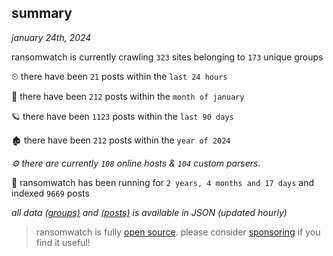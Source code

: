 
## summary
_january 24th, 2024_

ransomwatch is currently crawling `323` sites belonging to `173` unique groups

⏲ there have been `21` posts within the `last 24 hours`

🦈 there have been `212` posts within the `month of january`

🪐 there have been `1123` posts within the `last 90 days`

🏚 there have been `212` posts within the `year of 2024`

_⚙️ there are currently `108` online hosts & `104` custom parsers._

🦕 ransomwatch has been running for `2 years, 4 months and 17 days` and indexed `9669` posts

_all data  [(groups)](http://ransomwhat.telemetry.ltd/groups) and [(posts)](http://ransomwhat.telemetry.ltd/posts) is available in JSON (updated hourly)_

> ransomwatch is fully [open source](https://github.com/joshhighet/ransomwatch#ransomwatch--). please consider [sponsoring](https://github.com/sponsors/joshhighet) if you find it useful!
